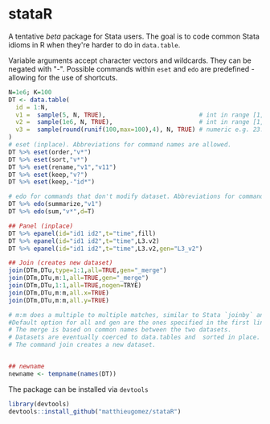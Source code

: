 stataR
======

A tentative *beta* package for Stata users. The goal is to code common Stata idioms in R when they're harder to do in `data.table`.

Variable arguments accept character vectors and wildcards. They can be negated with "-". 
Possible commands within `eset` and `edo` are predefined - allowing for the use of shortcuts.



````R
N=1e6; K=100
DT <- data.table(
  id = 1:N,
  v1 =  sample(5, N, TRUE),                          # int in range [1,5]
  v2 =  sample(1e6, N, TRUE),                        # int in range [1,1e6]
  v3 =  sample(round(runif(100,max=100),4), N, TRUE) # numeric e.g. 23.5749
)
# eset (inplace). Abbreviations for command names are allowed.
DT %>% eset(order,"v*")
DT %>% eset(sort,"v*")
DT %>% eset(rename,"v1","v11")
DT %>% eset(keep,"v?")
DT %>% eset(keep,-"id*")

# edo for commands that don't modify dataset. Abbreviations for command names are allowed.
DT %>% edo(summarize,"v1")
DT %>% edo(sum,"v*",d=T)

## Panel (inplace)
DT %>% epanel(id="id1 id2",t="time",fill)
DT %>% epanel(id="id1 id2",t="time",L3.v2)
DT %>% epanel(id="id1 id2",t="time",L3.v2,gen="L3_v2")

## Join (creates new dataset)
join(DTm,DTu,type=1:1,all=TRUE,gen="_merge")
join(DTm,DTu,m:1,all=TRUE,gen="_merge")
join(DTm,DTu,1:1,all=TRUE,nogen=TRYE)
join(DTm,DTu,m:m,all.x=TRUE)
join(DTm,DTu,m:m,all.y=TRUE)

# m:m does a multiple to multiple matches, similar to Stata `joinby` and *not* to Stata `merge`. 
#Default option for all and gen are the ones specified in the first line. 
# The merge is based on common names between the two datasets. 
# Datasets are eventually coerced to data.tables and  sorted in place.
# The command join creates a new dataset.


## newname
newname <- tempname(names(DT))
````




The package can be installed via `devtools`

````R
library(devtools)
devtools::install_github("matthieugomez/stataR")
````
